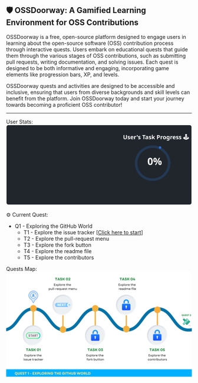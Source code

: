 ## 🛡️ OSSDoorway: A Gamified Learning Environment for OSS Contributions

OSSDoorway is a free, open-source platform designed to engage users in learning about the open-source software (OSS) contribution process through interactive quests. Users embark on educational quests that guide them through the various stages of OSS contributions, such as submitting pull requests, writing documentation, and solving issues. Each quest is designed to be both informative and engaging, incorporating game elements like progression bars, XP, and levels.

OSSDoorway quests and activities are designed to be accessible and inclusive, ensuring that users from diverse backgrounds and skill levels can benefit from the platform. Join OSSDoorway today and start your journey towards becoming a proficient OSS contributor!

---

User Stats:<br>
  ![User Draft Stats](/userCards/draft-1720999301853.svg?)

⚙️ Current Quest: 
  - Q1 - Exploring the GitHub World
    - T1 - Explore the issue tracker [[Click here to start](https://github.com/kkarissa/OSS-Test/issues/2)]
    - T2 - Explore the pull-request menu
    - T3 - Explore the fork button
    - T4 - Explore the readme file
    - T5 - Explore the contributors


Quests Map:
![Quest Map](https://github.com/RESHAPELab/OSS-Doorway/blob/main/map/Q1.png)